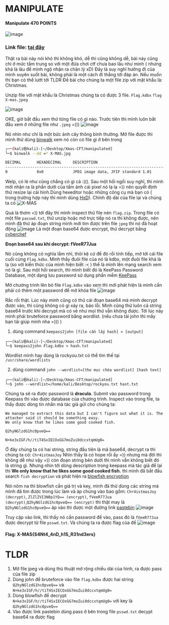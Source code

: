 MANIPULATE
===
#### Manipulate 470 POINTS



![image](https://user-images.githubusercontent.com/100250271/209122788-c0dc7a97-5d27-4399-8458-9fcd7bafd950.png)

### Link file: <a href="https://github.com/P5ySm1th/CTF/blob/main/XMAS-CTF/manipulated.zip" download>tại đây</a>
Thật ra bài này nói khó thì không khó, dễ thì cũng không dễ, bài này cũng chỉ ở mức tầm trung so với một đứa chơi ctf chưa bao lâu như mình ( nhưng khá là lâu để mình ngộ nhận ra chân lý xD)
Đây là suy nghĩ hướng đi của mình xuyên suốt bài, không phải là một cách đi thẳng tới đáp án. Nếu muốn thì bạn có thể lướt tới TLDR
Đề bài cho chúng ta một file zip với mật khẩu là: Christmas. 

Unzip file với mật khẩu là Christmas chúng ta có được 3 file.
`Flag.kdbx`
`flag`
`X-mas.jpeg`

![image](https://user-images.githubusercontent.com/100250271/209123838-95750399-d148-4467-a1f1-a9f429b3eb98.png)

OKE, giờ bắt đầu xem thử từng file có gì nào. Trước tiên thì mình luôn bắt đầu xem ở những file như `.jpeg` =))) 
![image](https://user-images.githubusercontent.com/100250271/209125090-668a9357-f00e-471e-90c3-176d6a8ba68e.png)

Nó nhìn như chỉ là một bức ảnh cây thông bình thường. Mở file được thì mình thử dùng [binwalk](https://www.kali.org/tools/binwalk/) xem nó còn có file gì ở bên trong
```bash
┌──(kali㉿kali)-[~/Desktop/Xmas-CFT/manipulated]
└─$ binwalk --dd =* X-MAS.jpg

DECIMAL       HEXADECIMAL     DESCRIPTION
--------------------------------------------------------------------------------
0             0x0             JPEG image data, JFIF standard 1.01
```
Welp, có lẻ như cũng chẳng có gì cả :(((. Sau một hồi ngồi suy nghĩ, thì mình mới nhận ra là phần dưới của tấm ảnh cái pixel nó lạ lạ =)) nên quyết định thử resize lại cái hình.Dùng hexeditor hoặc những công cụ mà bạn có ( trong trường
hợp này thì mình dùng [HxD](https://mh-nexus.de/en/hxd/)). Chỉnh độ dài của file lại và chúng ta có 
![X-MAS](https://user-images.githubusercontent.com/100250271/209126765-4895977e-f10d-4543-89e8-4d3ea98987d6.jpg)

Quá là thơm =)) tới đây thì mình inspect thử file nén `flag.zip`. Trong file có một file `passwd.txt`, thử unzip hoặc mở trực tiếp nó ra thì không được, nên mình đã thử áp đoạn string mình
mới tìm được trên file `jpeg` thì nó đã hoạt động
![image](https://user-images.githubusercontent.com/100250271/209127571-da3c028f-c741-416e-aa7a-510e0c2d7eb9.png)
Là một đoạn base64 được encrypt, thử decrypt bằng [cyberchef](https://gchq.github.io/CyberChef/#recipe=From_Hex('Auto'))

**Đoạn base64 sau khi decrypt: fVeeR77Jua**

Nó cũng không có nghĩa lắm nhỉ, thôi kệ cứ để đó rồi tính tiếp, mở tới cái file cuối cùng `Flag.kdbx`. Mình thấy đuôi file của nó là kdbx, một đuôi file khá là lạ 
(so với kiến thức của mình hiện biết :< ) thế là mình lên mạng search xem nó là gì. Sau một hồi search, thì mình biết đó là KeePass Password Database, một dạng lưu password
sử dụng phần mềm [KeePass](https://keepass.info/)

Mở chương trình lên bỏ file `Flag.kdbx` vào xem thì mới phát hiện là mình cần phải có thêm một password để mở khóa file
![image](https://user-images.githubusercontent.com/100250271/209129892-c5743978-3455-4afa-bf40-e10ac701b1ef.png)

Rắc rối thật. Lúc này mình cũng có thử cái đoạn base64 mà mình decrypt được vào, thì cũng không có gì xảy ra, báo lỗi. Mình cũng thử luôn cả string base64 trước khi decrypt
mà có vẻ như mọi thứ vẫn không được. Tới lúc này mình phải bruteforce password bằng wordlist.  (nếu chưa tải john thì mấy bạn tải giúp mình nha =))) )

1. dùng command `keepass2john [file cần lấy hash] > [output]`
```
┌──(kali㉿kali)-[~/Desktop/Xmas-CFT/manipulated]
└─$ keepass2john Flag.kdbx > hash.txt
```
Wordlist mình hay dùng là rockyou.txt có thể tìm thế tại `/usr/share/wordlists`

2. dùng command `john --wordlist=[thư mục chứa wordlist] [hash text]`
```
┌──(kali㉿kali)-[~/Desktop/Xmas-CFT/manipulated]
└─$ john --wordlist=/home/kali/Desktop/rockyou.txt hast.txt
```

Chúng ta sẽ ra được password là **dracula**. Submit vào password trong Keepass thì vào được database của chương trình.
Inspect vào trong file, ta thấy được dòng tin nhắn mà tác giả gửi cho chúng ta: 
```
We managed to extract this data but I can't figure out what it is. The attacker said it should be something easy.
We only know that he likes some good cooked fish.

Q2hyNGlzdG1hc0pveQ==

N+ke3xIGF/h//tiT4SxIECOxGG7moZui0dccxtqmUg0=
```
Ở đây chúng ta có hai string, string đầu tiên là mã base64, decrypt ra thì chúng ta có: `Chr4istmasJoy`
Nhìn thấy là có hope rồi ấy =)) nhưng mà đời thì không dễ như vậy =)) còn đoạn string bên dưới thì mình vẫn không biết đó là string gì. Nhưng nhìn tới dòng description 
trong keepass mà tác giả để lại thì **We only know that he likes some good cooked fish.** thì mình đã bắt đầu search `fish decryption` và phát hiện ra 
[blowfish encryption](http://sladex.org/blowfish.js/)

Nói nôm na thì blowfish cần giá trị và key, mình đã thử dùng các string mà mình đã tìm được trong lúc làm và áp chúng vào bao gồm: `Chr4istmasJoy (decrypt)`, `ZlZlZVI3N0p1YQ== (encrypt)`,
`fVeeR77Jua (decrypt)`,`Q2hyNGlzdG1hc0pveQ== (encrypt)` thì thật may là `Q2hyNGlzdG1hc0pveQ==` áp vào thì được một đường link [pastebin](https://pastebin.com/CPzeYJmb)
![image](https://user-images.githubusercontent.com/100250271/209136042-9ce6ce50-a029-4039-816d-0af4eb829b0e.png)

Truy cập vào link, thì thấy nó cần password để vào, pass đó là `fVeeR77Jua` được decrypt từ file `psswd.txt`. Và chúng ta ra được flag của đề 
![image](https://user-images.githubusercontent.com/100250271/209136440-91542848-f05b-4101-bc63-24443f95e3a8.png)

#### Flag: X-MAS{S4Nt4_4nD_h1S_R31nd3ers}

TLDR
====
1. Mở file jpeg và dùng thủ thuật mở rộng chiều dài của hình, ra được pass của file zip
2. Dùng john để bruteforce vào file `flag.kdbx` được hai string `Q2hyNGlzdG1hc0pveQ==` và `N+ke3xIGF/h//tiT4SxIECOxGG7moZui0dccxtqmUg0=`
3. Dùng blowfish để decrypt `N+ke3xIGF/h//tiT4SxIECOxGG7moZui0dccxtqmUg0=` với key là  `Q2hyNGlzdG1hc0pveQ==`
4. Vào được link pastebin dùng pass ở bên trong file `psswd.txt` decypt base64 ra được flag
